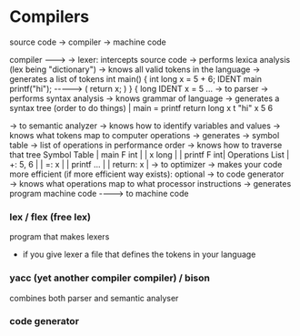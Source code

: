# Compilers

source code -> compiler -> machine code

compiler --->
  -> lexer: intercepts source code
    -> performs lexica analysis   (lex being "dictionary")
	-> knows all valid tokens in the language
	-> generates a list of tokens
	int main() {                   int
		long x = 5 + 6;            IDENT main
		printf("hi");      ----->  (
		return x;                  )
	}                              {
	                               long
								   IDENT x
								   =
								   5
								   ...
  -> to parser 
    -> performs syntax analysis
	-> knows grammar of language
	-> generates a syntax tree (order to do things)
		       |
		      main
		   =                 printf          return
     long x   t               "hi"             x
		    5    6
	
  -> to semantic analyzer
    -> knows how to identify variables and values
	-> knows what tokens map to computer operations
	-> generates
	  -> symbol table
	  -> list of operations in performance order
	    -> knows how to traverse that tree
   	Symbol Table
		| main F int |
		| x     long |
		| printf F int|
	Operations List
		| +:  5, 6 |
		| =: x |
		| printf ... |
		| return: x |
  -> to optimizer
	-> makes your code more efficient (if more efficient way exists): optional
  -> to code generator	
    -> knows what operations map to what processor instructions
	-> generates program machine code
----> to machine code

### lex / flex (free lex)

program that makes lexers
- if you give lexer a file that defines the tokens in your language

### yacc (yet another compiler compiler) / bison

combines both parser and semantic analyser

### code generator

